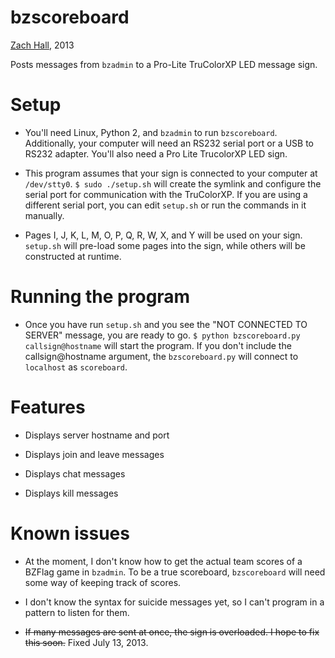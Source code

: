 bzscoreboard
============

[Zach Hall](http://sosguy.net/), 2013

Posts messages from `bzadmin` to a Pro-Lite TruColorXP LED message sign.

Setup
=====

* You'll need Linux, Python 2, and `bzadmin` to run `bzscoreboard`. Additionally, your computer will need an RS232 serial port or a USB to RS232 adapter. You'll also need a Pro Lite TrucolorXP LED sign.

* This program assumes that your sign is connected to your computer at `/dev/stty0`. `$ sudo ./setup.sh` will create the symlink and configure the serial port for communication with the TruColorXP. If you are using a different serial port, you can edit `setup.sh` or run the commands in it manually.

* Pages I, J, K, L, M, O, P, Q, R, W, X, and Y will be used on your sign. `setup.sh` will pre-load some pages into the sign, while others will be constructed at runtime.

Running the program
===================

* Once you have run `setup.sh` and you see the "NOT CONNECTED TO SERVER" message, you are ready to go. `$ python bzscoreboard.py callsign@hostname` will start the program. If you don't include the callsign@hostname argument, the `bzscoreboard.py` will connect to `localhost` as `scoreboard`.

Features
========

* Displays server hostname and port

* Displays join and leave messages

* Displays chat messages

* Displays kill messages

Known issues
============

* At the moment, I don't know how to get the actual team scores of a BZFlag game in `bzadmin`. To be a true scoreboard, `bzscoreboard` will need some way of keeping track of scores.

* I don't know the syntax for suicide messages yet, so I can't program in a pattern to listen for them.

* ~~If many messages are sent at once, the sign is overloaded. I hope to fix this soon.~~ Fixed July 13, 2013.
